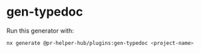 # gen-typedoc

Run this generator with:

```bash
nx generate @pr-helper-hub/plugins:gen-typedoc <project-name>
```
